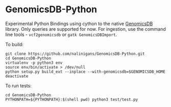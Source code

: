 # GenomicsDB-Python
Experimental Python Bindings using cython to the native [GenomicsDB](https://github.com/GenomicsDB/GenomicsDB) library. Only queries are supported for now. For ingestion, use the command line tools - `vcf2genomicsdb` or `gatk GenomicsDBImport`.

To build:
```
git clone https://github.com/nalinigans/GenomicsDB-Python.git
cd GenomicsDB-Python
virtualenv -p python3 env
source env/bin/activate > /dev/null
python setup.py build_ext --inplace --with-genomicsdb=$GENOMICSDB_HOME
deactivate
```

To run tests:
```
cd GenomicsDB-Python
PYTHONPATH=${PYTHONPATH}:$(shell pwd) python3 test/test.py
```
